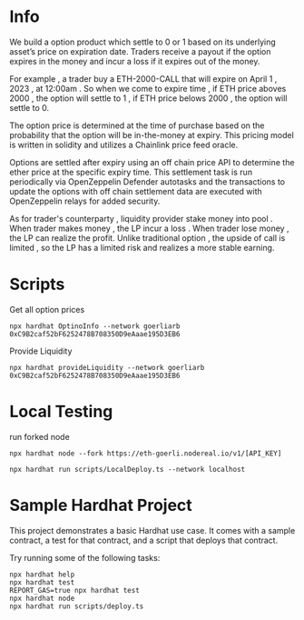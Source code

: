 # Info

We build a option product which settle to 0 or 1 based on its underlying asset’s price on expiration date. Traders receive a payout if the option expires in the money and incur a loss if it expires out of the money.


For example , a trader buy a ETH-2000-CALL that will expire on April 1 , 2023 , at 12:00am . So when we come to expire time , if ETH price aboves 2000 , the option will settle to 1 , if ETH price belows 2000 , the option will settle to 0. 

The option price is determined at the time of purchase based on the probability that the option will be in-the-money at expiry. This pricing model is written in solidity and utilizes a Chainlink price feed oracle.

Options are settled after expiry using an off chain price API to determine the ether price at the specific expiry time. This settlement task is run periodically via OpenZeppelin Defender autotasks and the transactions to update the options with off chain settlement data are executed with OpenZeppelin relays for added security. 

As for trader's counterparty , liquidity provider stake money into pool . When trader makes money , the LP incur a loss . When trader lose money , the LP can realize the profit. Unlike traditional option , the upside of call is limited , so the LP has a limited risk and realizes a more stable earning.


# Scripts 

Get all option prices 

`npx hardhat OptinoInfo --network goerliarb 0xC9B2caf52bF6252478B708350D9eAaae195D3EB6`

Provide Liquidity

`npx hardhat provideLiquidity --network goerliarb 0xC9B2caf52bF6252478B708350D9eAaae195D3EB6`

# Local Testing 


run forked node 

`npx hardhat node --fork https://eth-goerli.nodereal.io/v1/[API_KEY]`

`npx hardhat run scripts/LocalDeploy.ts --network localhost`


# Sample Hardhat Project

This project demonstrates a basic Hardhat use case. It comes with a sample contract, a test for that contract, and a script that deploys that contract.

Try running some of the following tasks:

```shell
npx hardhat help
npx hardhat test
REPORT_GAS=true npx hardhat test
npx hardhat node
npx hardhat run scripts/deploy.ts
```
